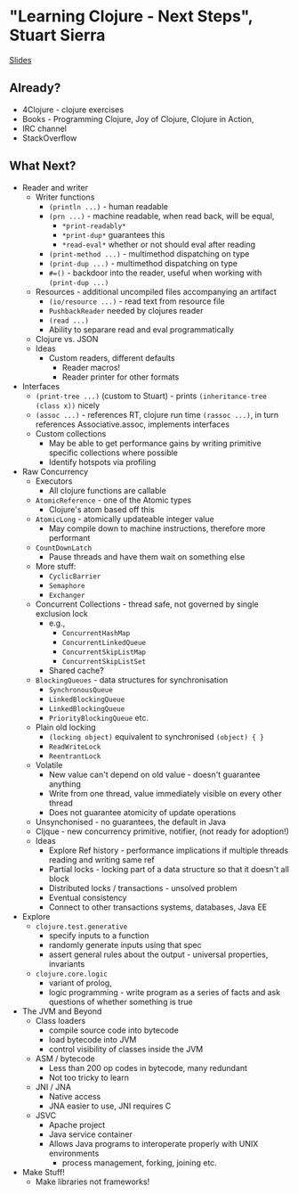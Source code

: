 # "Learning Clojure - Next Steps", Stuart Sierra #
[Slides](../slides/stuart-sierra-clojure-next-steps.pdf)

## Already? ##
   * 4Clojure - clojure exercises
   * Books - Programming Clojure, Joy of Clojure, Clojure in Action, 
   * IRC channel
   * StackOverflow

## What Next? ##
   * Reader and writer
      * Writer functions
         * `(println ...)` - human readable
         * `(prn ...)` - machine readable, when read back, will be equal, 
            * `*print-readably*`
            * `*print-dup*` guarantees this
            * `*read-eval*` whether or not should eval after reading
         * `(print-method ...)` - multimethod dispatching on type
         * `(print-dup ...)` - multimethod dispatching on type
         * `#=()` - backdoor into the reader, useful when working with `(print-dup ...)`
      * Resources - additional uncompiled files accompanying an artifact
         * `(io/resource ...)` - read text from resource file
         * `PushbackReader` needed by clojures reader
         * `(read ...)`
         * Ability to separare read and eval programmatically
      * Clojure vs. JSON
      * Ideas
         * Custom readers, different defaults
            * Reader macros!
            * Reader printer for other formats
   * Interfaces
      * `(print-tree ...)` (custom to Stuart) - prints `(inheritance-tree (class x))` nicely
      * `(assoc ...)` - references RT, clojure run time `(rassoc ...)`, in turn references Associative.assoc, implements interfaces
      * Custom collections
         * May be able to get performance gains by writing primitive specific collections where possible
         * Identify hotspots via profiling
   * Raw Concurrency
      * Executors
         * All clojure functions are callable
      * `AtomicReference` - one of the Atomic types
         * Clojure's atom based off this
      * `AtomicLong` - atomically updateable integer value
         * May compile down to machine instructions, therefore more performant
      * `CountDownLatch`
         * Pause threads and have them wait on something else
      * More stuff:
         * `CyclicBarrier`
         * `Semaphore`
         * `Exchanger`
      * Concurrent Collections - thread safe, not governed by single exclusion lock
         * e.g., 
            * `ConcurrentHashMap`
            * `ConcurrentLinkedQueue`
            * `ConcurrentSkipListMap`
            * `ConcurrentSkipListSet`
         * Shared cache?
      * `BlockingQueues` - data structures for synchronisation
         * `SynchronousQueue`
         * `LinkedBlockingQueue`
         * `LinkedBlockingQueue`
         * `PriorityBlockingQueue` etc.
      * Plain old locking
         * `(locking object)` equivalent to synchronised `(object) { }`
         * `ReadWriteLock`
         * `ReentrantLock`
      * Volatile 
         * New value can't depend on old value - doesn't guarantee anything
         * Write from one thread, value immediately visible on every other thread
         * Does not guarantee atomicity of update operations
      * Unsynchonised - no guarantees, the default in Java
      * Cljque - new concurrency primitive, notifier, (not ready for adoption!)
      * Ideas
         * Explore Ref history - performance implications if multiple threads reading and writing same ref
         * Partial locks - locking part of a data structure so that it doesn't all block
         * Distributed locks / transactions - unsolved problem
         * Eventual consistency
         * Connect to other transactions systems, databases, Java EE
   * Explore
      * `clojure.test.generative`
         * specify inputs to a function
         * randomly generate inputs using that spec
         * assert general rules about the output - universal properties, invariants
      * `clojure.core.logic`
         * variant of prolog, 
         * logic programming - write program as a series of facts and ask questions of whether something is true
   * The JVM and Beyond
      * Class loaders
         * compile source code into bytecode
         * load bytecode into JVM
         * control visibility of classes inside the JVM
      * ASM / bytecode
         * Less than 200 op codes in bytecode, many redundant
         * Not too tricky to learn
      * JNI / JNA
         * Native access
         * JNA easier to use, JNI requires C
      * JSVC
         * Apache project
         * Java service container
         * Allows Java programs to interoperate properly with UNIX environments
            * process management, forking, joining etc.
   * Make Stuff!
      * Make libraries not frameworks!


